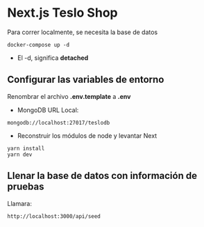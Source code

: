 # Next.js Teslo Shop
Para correr localmente, se necesita la base de datos
```
docker-compose up -d 
```

* El -d, significa __detached__


## Configurar las variables de entorno
Renombrar el archivo __.env.template__ a __.env__ 
* MongoDB URL Local:
```
mongodb://localhost:27017/teslodb 
```

* Reconstruir los módulos de node y levantar Next
```
yarn install
yarn dev
```


## Llenar la base de datos con información de pruebas

Llamara:
```
http://localhost:3000/api/seed 
```